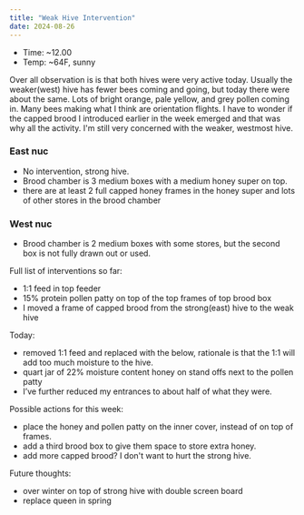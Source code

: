 ```yaml
---
title: "Weak Hive Intervention"
date: 2024-08-26
---
```


- Time: ~12.00
- Temp: ~64F, sunny

Over all observation is is that both hives were very active today. Usually the weaker(west)
hive has fewer bees coming and going, but today there were about the same. Lots of
bright orange, pale yellow, and grey pollen coming in. Many bees making what I think
are orientation flights. I have to wonder if the capped brood I introduced earlier
in the week emerged and that was why all the activity. I'm still very concerned with
the weaker, westmost hive.

### East nuc

- No intervention, strong hive.
- Brood chamber is 3 medium boxes with a medium honey super on top.
- there are at least 2 full capped honey frames in the honey super and lots of
other stores in the brood chamber

### West nuc

- Brood chamber is 2 medium boxes with some stores, but the second box is not
fully drawn out or used.

Full list of interventions so far:

- 1:1 feed in top feeder
- 15% protein pollen patty on top of the top frames of top brood box
- I moved a frame of capped brood from the strong(east) hive to the weak hive

Today:

- removed 1:1 feed and replaced with the below, rationale is that the 1:1 will add too much moisture to the hive.
- quart jar of 22% moisture content honey on stand offs next to the pollen patty
- I’ve further reduced my entrances to about half of what they were.

Possible actions for this week:

- place the honey and pollen patty on the inner cover, instead of on top of frames.
- add a third brood box to give them space to store extra honey.
- add more capped brood? I don't want to hurt the strong hive.

Future thoughts:

- over winter on top of strong hive with double screen board
- replace queen in spring

